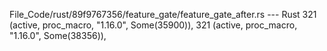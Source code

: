 File_Code/rust/89f9767356/feature_gate/feature_gate_after.rs --- Rust
321     (active, proc_macro, "1.16.0", Some(35900)),                                                                                                         321     (active, proc_macro, "1.16.0", Some(38356)),

